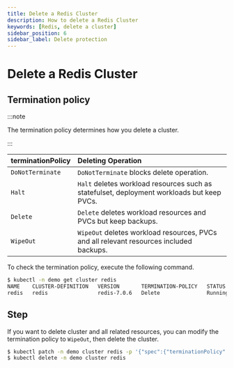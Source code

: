 ```yaml
---
title: Delete a Redis Cluster
description: How to delete a Redis Cluster
keywords: [Redis, delete a cluster]
sidebar_position: 6
sidebar_label: Delete protection
---
```


# Delete a Redis Cluster

## Termination policy

:::note

The termination policy determines how you delete a cluster.

:::

| **terminationPolicy** | **Deleting Operation**                           |
|:----------------------|:-------------------------------------------------|
| `DoNotTerminate`      | `DoNotTerminate` blocks delete operation.        |
| `Halt`                | `Halt` deletes workload resources such as statefulset, deployment workloads but keep PVCs. |
| `Delete`              | `Delete` deletes workload resources and PVCs but keep backups.   |
| `WipeOut`             | `WipeOut` deletes workload resources, PVCs and all relevant resources included backups.    |

To check the termination policy, execute the following command.

```bash
$ kubectl -n demo get cluster redis
NAME    CLUSTER-DEFINITION   VERSION       TERMINATION-POLICY   STATUS    AGE
redis   redis                redis-7.0.6   Delete               Running   10m
```

## Step

If you want to delete cluster and all related resources, you can modify the termination policy to `WipeOut`, then delete the cluster.

```bash
$ kubectl patch -n demo cluster redis -p '{"spec":{"terminationPolicy":"WipeOut"}}' --type="merge"
$ kubectl delete -n demo cluster redis
```